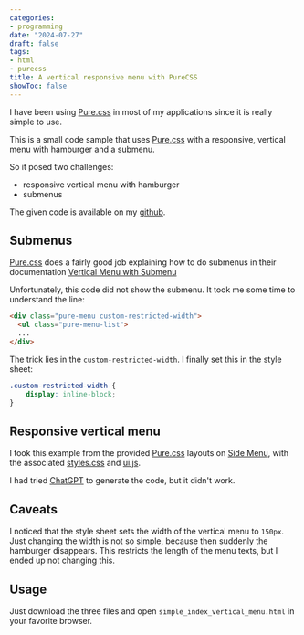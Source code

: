 ```yaml
---
categories:
- programming
date: "2024-07-27"
draft: false
tags:
- html
- purecss
title: A vertical responsive menu with PureCSS
showToc: false
---
```


I have been using [Pure.css] in most of my applications since it is really simple to use.

This is a small code sample that uses [Pure.css] with a responsive, vertical menu with hamburger and a submenu.

So it posed two challenges:
- responsive vertical menu with hamburger
- submenus

The given code is available on my [github](https://github.com/mmgreiner/vertical-responsive-menu).

## Submenus

[Pure.css] does a fairly good job explaining how to do submenus in their documentation [Vertical Menu with Submenu](https://purecss.io/menus/#vertical-menu-with-submenus)

Unfortunately, this code did not show the submenu. It took me some time to understand the line:

~~~html
<div class="pure-menu custom-restricted-width">
  <ul class="pure-menu-list">
  ...
</div>
~~~

The trick lies in the `custom-restricted-width`. I finally set this in the style sheet:

~~~css
.custom-restricted-width {
    display: inline-block;
}
~~~


## Responsive vertical menu

I took this example from the provided [Pure.css] layouts on [Side Menu](https://purecss.io/layouts/side-menu/#home), with the associated 
[styles.css](https://github.com/pure-css/pure/blob/master/site/static/layouts/side-menu/styles.css) and 
[ui.js](https://github.com/pure-css/pure/blob/master/site/static/js/ui.js).

I had tried [ChatGPT](https://chatgpt.com) to generate the code, but it didn't work.

## Caveats

I noticed that the style sheet sets the width of the vertical menu to `150px`. Just changing the width is not so simple, because then suddenly the hamburger disappears. This restricts the length of the menu texts, but I ended up not changing this.
 
## Usage

Just download the three files and open `simple_index_vertical_menu.html` in your favorite browser.



[Pure.css]: https://purecss.io/